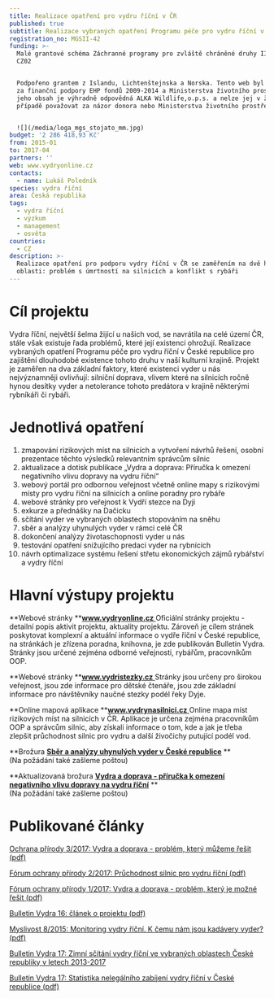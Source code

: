 ```yaml
---
title: Realizace opatření pro vydru říční v ČR
published: true
subtitle: Realizace vybraných opatření Programu péče pro vydru říční v ČR
registration_no: MGSII-42
funding: >-
  Malé grantové schéma Záchranné programy pro zvláště chráněné druhy II Programu
  CZ02


  Podpořeno grantem z Islandu, Lichtenštejnska a Norska. Tento web byl vytvořen
  za finanční podpory EHP fondů 2009-2014 a Ministerstva životního prostředí. Za
  jeho obsah je výhradně odpovědná ALKA Wildlife,o.p.s. a nelze jej v žádném
  případě považovat za názor donora nebo Ministerstva životního prostředí.


  ![](/media/loga_mgs_stojato_mm.jpg)
budget: '2 286 418,93 Kč'
from: 2015-01
to: 2017-04
partners: ''
web: www.vydryonline.cz
contacts:
  - name: Lukáš Poledník
species: vydra říční
area: Česká republika
tags:
  - vydra říční
  - výzkum
  - management
  - osvěta
countries:
  - CZ
description: >-
  Realizace opatření pro podporu vydry říční v ČR se zaměřením na dvě hlavní
  oblasti: problém s úmrtností na silnicích a konflikt s rybáři
---
```

# Cíl projektu

Vydra říční, největší šelma žijící u našich vod, se navrátila na celé území ČR, stále však existuje řada problémů, které její existenci ohrožují. Realizace vybraných opatření Programu péče pro vydru říční v České republice pro zajištění dlouhodobé existence tohoto druhu v naší kulturní krajině. Projekt je zaměřen na dva základní faktory, které existenci vyder u nás nejvýznamněji ovlivňují: silniční doprava, vlivem které na silnicích ročně hynou desítky vyder a netolerance tohoto predátora v krajině některými rybníkáři či rybáři.

# Jednotlivá opatření

1. zmapování rizikových míst na silnicích a vytvoření návrhů řešení, osobní prezentace těchto výsledků relevantním správcům silnic
2. aktualizace a dotisk publikace „Vydra a doprava: Příručka k omezení negativního vlivu dopravy na vydru říční“
3. webový portál pro odbornou veřejnost včetně online mapy s rizikovými místy pro vydru říční na silnicích a online poradny pro rybáře
4. webové stránky pro veřejnost k Vydří stezce na Dyji
5. exkurze a přednášky na Dačicku
6. sčítání vyder ve vybraných oblastech stopováním na sněhu
7. sběr a analýzy uhynulých vyder v rámci celé ČR
8. dokončení analýzy životaschopnosti vyder u nás
9. testování opatření snižujícího predaci vyder na rybnících
10. návrh optimalizace systému řešení střetu ekonomických zájmů rybářství a vydry říční 

# Hlavní výstupy projektu

**Webové stránky **[**www.vydryonline.cz**
](www.vydryonline.cz)Oficiální stránky projektu - detailní popis aktivit projektu, aktuality projektu. Zároveň je cílem stránek poskytovat komplexní a aktuální informace o vydře říční v České republice, na stránkách je zřízena poradna, knihovna, je zde publikován Bulletin Vydra. Stránky jsou určené zejména odborné veřejnosti, rybářům, pracovníkům OOP.

**Webové stránky **[**www.vydristezky.cz**
](www.vydristezky.cz)Stránky jsou určeny pro širokou veřejnost, jsou zde informace pro dětské čtenáře, jsou zde základní informace pro návštěvníky naučné stezky podél řeky Dyje.

**Online mapová aplikace **[**www.vydrynasilnici.cz**
](www.vydrynasilnici.cz)Online mapa míst rizikových míst na silnicích v ČR. Aplikace je určena zejména pracovníkům OOP a správcům silnic, aby získali informace o tom, kde a jak je třeba zlepšit průchodnost silnic pro vydru a další živočichy putující podél vod. 

**Brožura **[**Sběr a analýzy uhynulých vyder v České republice**](/media/ALKA_-_Sb_r_a_anal_zy_vyder_-_web.pdf)** **\
(Na požádání také zašleme poštou)

**Aktualizovaná brožura **[**Vydra a doprava - příručka k omezení negativního vlivu dopravy na vydru říční**](/media/vydra%20a%20doprava%20-%20web_2.pdf)** **\
(Na požádání také zašleme poštou)

# Publikované články

[Ochrana přírody 3/2017: Vydra a doprava - problém, který můžeme řešit (pdf)](/media/OP_03_2017_vydry.pdf)

[Fórum ochrany přírody 2/2017: Průchodnost silnic pro vydru říční
 (pdf)](/media/12-pruchodnost-silnic-z-pohledu-vydry-ricni.pdf)

[Fórum ochrany přírody 1/2017: Vydra a doprava - problém, který je možné řešit
 (pdf)](/media/11-vydra-a-doprava-problem-ktery-je-mozne-resit.pdf)

[Bulletin Vydra 16: článek o projektu (pdf)](/media/8_Polednikova_etal_75_79.pdf)

[Myslivost 8/2015: Monitoring vydry říční. K čemu nám jsou kadávery vyder? (pdf)](/media/Myslivost_Vydra_2015_FINAL.pdf)

[Bulletin Vydra 17: Zimní sčítání vydry říční ve vybraných oblastech České republiky v letech 2013-2017](/media/Polednik_etal_14_25.pdf)

[Bulletin Vydra 17: Statistika nelegálního zabíjení vydry říční v České republice (pdf)](/media/Polednikova_etal_58_66.pdf)
